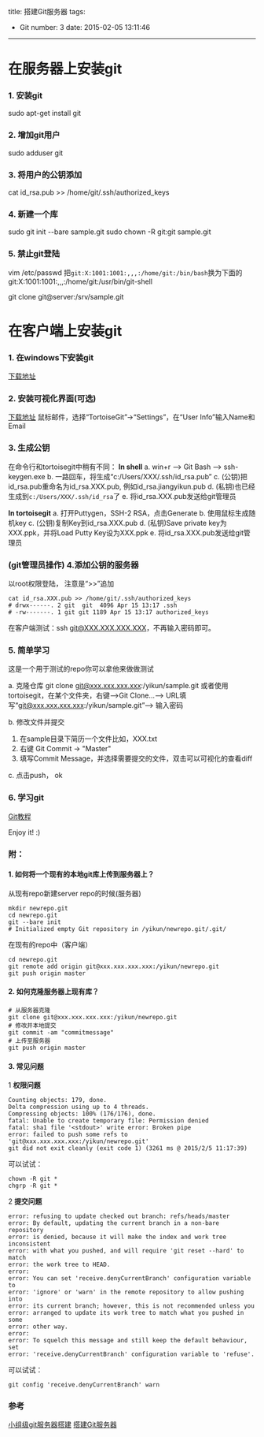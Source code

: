 title: 搭建Git服务器
tags:
  - Git
number: 3
date: 2015-02-05 13:11:46
---

# 在服务器上安装git
### 1. 安装git

sudo apt-get install git
### 2. 增加git用户

sudo adduser git
### 3. 将用户的公钥添加

cat id_rsa.pub >> /home/git/.ssh/authorized_keys
### 4. 新建一个库

sudo git init --bare sample.git
sudo chown -R git:git sample.git
### 5. 禁止git登陆

vim /etc/passwd
把`git:X:1001:1001:,,,:/home/git:/bin/bash`换为下面的
git:X:1001:1001:,,,:/home/git:/usr/bin/git-shell

git clone git@server:/srv/sample.git
# 在客户端上安装git
### 1. 在windows下安装git

[下载地址](http://www.git-scm.com/downloads)
### 2. 安装可视化界面(可选)

[下载地址](https://code.google.com/p/tortoisegit/wiki/Download?tm=2)
鼠标邮件，选择“TortoiseGit”->“Settings”，在“User Info”输入Name和Email
### 3. 生成公钥

在命令行和tortoisegit中稍有不同：
**In shell**
a. win+r --> Git Bash -->  ssh-keygen.exe
b. 一路回车，将生成“c:/Users/XXX/.ssh/id_rsa.pub”
c. (公钥)把id_rsa.pub重命名为id_rsa.XXX.pub, 例如id_rsa.jiangyikun.pub
d. (私钥)也已经生成到`c:/Users/XXX/.ssh/id_rsa`了
e. 将id_rsa.XXX.pub发送给git管理员

**In tortoisegit**
a. 打开Puttygen，SSH-2 RSA，点击Generate
b. 使用鼠标生成随机key
c. (公钥)复制Key到id_rsa.XXX.pub
d. (私钥)Save private key为XXX.ppk，并将Load Putty Key设为XXX.ppk
e. 将id_rsa.XXX.pub发送给git管理员
### (git管理员操作) 4.添加公钥的服务器

以root权限登陆， 注意是“>>”追加

``` shell
cat id_rsa.XXX.pub >> /home/git/.ssh/authorized_keys
# drwx------. 2 git  git  4096 Apr 15 13:17 .ssh
# -rw-------. 1 git git 1189 Apr 15 13:17 authorized_keys
```

在客户端测试：ssh git@XXX.XXX.XXX.XXX，不再输入密码即可。
### 5. 简单学习

这是一个用于测试的repo你可以拿他来做做测试

a. 克隆仓库
git clone git@xxx.xxx.xxx.xxx:/yikun/sample.git
或者使用tortoisegit，在某个文件夹，右键-->Git Clone...--> URL填写“git@xxx.xxx.xxx.xxx:/yikun/sample.git”--> 输入密码

b. 修改文件并提交
1. 在sample目录下简历一个文件比如，XXX.txt
2. 右键 Git Commit -> "Master"
3. 填写Commit Message，并选择需要提交的文件，双击可以可视化的查看diff

c. 点击push， ok
### 6. 学习git

[Git教程](http://www.liaoxuefeng.com/wiki/0013739516305929606dd18361248578c67b8067c8c017b000)

Enjoy it! :)
### 附：
#### 1. 如何将一个现有的本地git库上传到服务器上？

从现有repo新建server repo的时候(服务器)

``` shell
mkdir newrepo.git
cd newrepo.git
git --bare init
# Initialized empty Git repository in /yikun/newrepo.git/.git/
```

在现有的repo中（客户端）

``` shell
cd newrepo.git  
git remote add origin git@xxx.xxx.xxx.xxx:/yikun/newrepo.git
git push origin master
```
#### 2. 如何克隆服务器上现有库？

``` shell
# 从服务器克隆
git clone git@xxx.xxx.xxx.xxx:/yikun/newrepo.git
# 修改并本地提交
git commit -am "commitmessage"
# 上传至服务器
git push origin master
```
#### 3. 常见问题

1 **权限问题**

```
Counting objects: 179, done.
Delta compression using up to 4 threads.
Compressing objects: 100% (176/176), done.
fatal: Unable to create temporary file: Permission denied
fatal: sha1 file '<stdout>' write error: Broken pipe
error: failed to push some refs to 'git@xxx.xxx.xxx.xxx:/yikun/newrepo.git'
git did not exit cleanly (exit code 1) (3261 ms @ 2015/2/5 11:17:39)
```

可以试试：

``` shell
chown -R git *
chgrp -R git *
```

2 **提交问题**

```
error: refusing to update checked out branch: refs/heads/master
error: By default, updating the current branch in a non-bare repository
error: is denied, because it will make the index and work tree inconsistent
error: with what you pushed, and will require 'git reset --hard' to match
error: the work tree to HEAD.
error: 
error: You can set 'receive.denyCurrentBranch' configuration variable to
error: 'ignore' or 'warn' in the remote repository to allow pushing into
error: its current branch; however, this is not recommended unless you
error: arranged to update its work tree to match what you pushed in some
error: other way.
error: 
error: To squelch this message and still keep the default behaviour, set
error: 'receive.denyCurrentBranch' configuration variable to 'refuse'.
```

可以试试：

``` shell
git config 'receive.denyCurrentBranch' warn
```
### 参考

[小组级git服务器搭建](http://blog.163.com/clevertanglei900@126/blog/static/111352259201011655837986/)
[搭建Git服务器](http://www.liaoxuefeng.com/wiki/0013739516305929606dd18361248578c67b8067c8c017b000/00137583770360579bc4b458f044ce7afed3df579123eca000)
